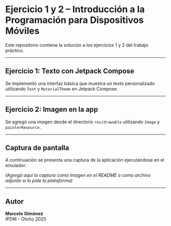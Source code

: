# Ejercicio 1 y 2 – Introducción a la Programación para Dispositivos Móviles

Este repositorio contiene la solución a los ejercicios 1 y 2 del trabajo práctico.

---

## Ejercicio 1: Texto con Jetpack Compose

Se implementó una interfaz básica que muestra un texto personalizado utilizando `Text` y `MaterialTheme` en Jetpack Compose.

---

## Ejercicio 2: Imagen en la app

Se agregó una imagen desde el directorio `res/drawable` utilizando `Image` y `painterResource`.

---

## Captura de pantalla

A continuación se presenta una captura de la aplicación ejecutándose en el emulador:

*(Agregá aquí la captura como imagen en el README o como archivo adjunto si lo pide la plataforma)*

---

## Autor

**Marcelo Giménez**  
IPDM - Otoño 2025
